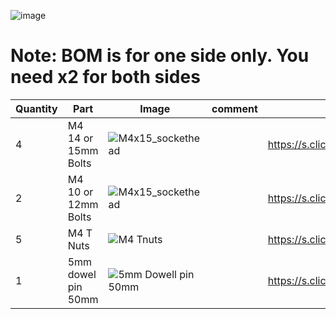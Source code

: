 ![image](https://user-images.githubusercontent.com/37383368/145327317-4354e6d6-a19a-40f4-99f3-74a41906d03a.png)

# Note: BOM is for one side only. You need x2 for both sides

| Quantity | Part                         | Image             | comment  | Links  |
| ------ | ----                           | -------              | -----  | -----	|
| 4       | M4 14 or 15mm Bolts       | ![M4x15_sockethead](https://user-images.githubusercontent.com/37383368/145327534-fd7e6e1d-28a2-4616-94f9-f18eadc88a9f.png) |  | https://s.click.aliexpress.com/e/_9RMap3 |
| 2       | M4 10 or 12mm Bolts       | ![M4x15_sockethead](https://user-images.githubusercontent.com/37383368/145327534-fd7e6e1d-28a2-4616-94f9-f18eadc88a9f.png) |  | https://s.click.aliexpress.com/e/_9RMap3 |
| 5       | M4 T Nuts                    | ![M4 Tnuts](https://user-images.githubusercontent.com/37383368/137783436-4e1c6bae-e78c-47b5-b697-86cc7f41cef6.PNG) | | https://s.click.aliexpress.com/e/_AsGUWF |
| 1       | 5mm dowel pin 50mm     | ![5mm Dowell pin 50mm](https://user-images.githubusercontent.com/37383368/145327948-8ed1063a-c372-413a-b138-58817ad9f75b.png) |  | https://s.click.aliexpress.com/e/_AdqPSs |
